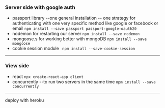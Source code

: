 ### Server side with google auth
* passport library --one general installation -- one strategy for authenticating with one very specific method like google or facebook or email
`npm install --save passport passport-google-oauth20`
* nodemon for restarting our server
`npm install --save nodemon`
* mongoose.s for working better with mongoDB
`npm install --save mongoose`
* cookie session module
` npm install --save-cookie-session`
----
### View side
* react `npx create-react-app client `
* concurrently --to run two servers in the same time 
`npm install --save concurrently`
----
deploy with heroku
